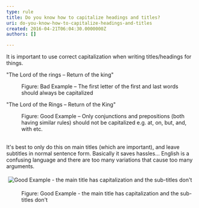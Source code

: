 ```yaml
---
type: rule
title: Do you know how to capitalize headings and titles?
uri: do-you-know-how-to-capitalize-headings-and-titles
created: 2016-04-21T06:04:30.0000000Z
authors: []

---
```




<span class='intro'> <div>​It is important to use correct capitalization when writing titles/headings for things.</div><p class="ssw15-rteElement-GreyBox">&quot;The Lord of the rings – Return of the king&quot;</p><dd class="ssw15-rteElement-FigureBad">Figure&#58; Bad Example – The first letter of the first and last words should always be capitalized</dd><p class="ssw15-rteElement-GreyBox">&quot;The Lord of the Rings – Return of the King&quot;</p><dd class="ssw15-rteElement-FigureGood">Figure&#58; Good Example – Only conjunctions and prepositions (both having similar rules) should not be capitalized e.g. at, on, but, and, with etc.​​</dd><br> </span>

<p>​It's best to only do this on main titles (which are important), and leave subtitles in normal sentence form. Basically it saves hassles... English is a confusing language and there are too many variations that cause too many arguments.​</p><p>​<img src="/PublishingImages/good-example-of-capitalizing-titles.jpg" alt="Good Example - the main title has capitalization and the sub-titles don't" style="margin&#58;5px;" /><br></p><dd class="ssw15-rteElement-FigureGood">Figure&#58; Good Example - the main title has capitalization and the sub-titles don't​<br></dd>


